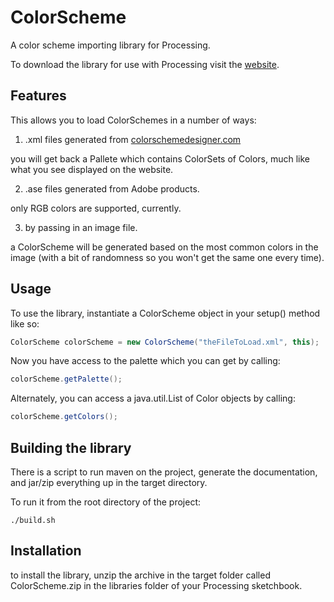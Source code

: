 ColorScheme
===========

A color scheme importing library for Processing.
 
To download the library for use with Processing visit the [website](http://josephtaylor.github.io/ColorScheme).
 
## Features
This allows you to load ColorSchemes in a number of ways:

1. .xml files generated from [colorschemedesigner.com](http://colorschemedesigner.com)

you will get back a Pallete which contains ColorSets of Colors, much like what you see displayed on the website.

2. .ase files generated from Adobe products.

only RGB colors are supported, currently.

3. by passing in an image file.

a ColorScheme will be generated based on the most common colors in the image (with a bit of randomness so you won't get the same one every time).


## Usage
To use the library, instantiate a ColorScheme object in your setup() method like so:
```java
ColorScheme colorScheme = new ColorScheme("theFileToLoad.xml", this);
```
Now you have access to the palette which you can get by calling:
```java
colorScheme.getPalette();
```
Alternately, you can access a java.util.List of Color objects by calling:
```java
colorScheme.getColors();
```

## Building the library
There is a script to run maven on the project, generate the documentation, and jar/zip everything up in the target directory.

To run it from the root directory of the project:
```
./build.sh
```
## Installation
to install the library, unzip the archive in the target folder called ColorScheme.zip in the libraries folder of your Processing sketchbook.
 

